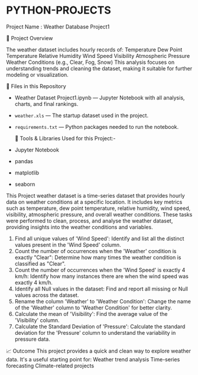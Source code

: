 # PYTHON-PROJECTS

Project Name : Weather Database Project1

📌 Project Overview

The weather dataset includes hourly records of:
Temperature
Dew Point Temperature
Relative Humidity
Wind Speed
Visibility
Atmospheric Pressure
Weather Conditions (e.g., Clear, Fog, Snow)
This analysis focuses on understanding trends and cleaning the dataset, making it suitable for further modeling or visualization.

📁 Files in this Repository

- Weather Dataset Project1.ipynb — Jupyter Notebook with all analysis, charts, and final rankings.
- `weather.xls` — The startup dataset used in the project.
- `requirements.txt` — Python packages needed to run the notebook.

  🔧 Tools & Libraries Used for this Project:-
- Jupyter Notebook
- pandas
- matplotlib
- seaborn
  


This Project weather dataset is a time-series dataset that provides hourly data on weather conditions at a specific location. It includes key metrics such as temperature, dew point temperature, relative humidity, wind speed, visibility, atmospheric pressure, and overall weather conditions.
These tasks were performed to clean, process, and analyse the weather dataset, providing insights into the weather conditions and variables.

1.	Find all unique values of 'Wind Speed': Identify and list all the distinct values present in the 'Wind Speed' column.
2.	Count the number of occurrences when the 'Weather' condition is exactly "Clear": Determine how many times the weather condition is classified as "Clear".
3.	Count the number of occurrences when the 'Wind Speed' is exactly 4 km/h: Identify how many instances there are when the wind speed was exactly 4 km/h.
4.	Identify all Null values in the dataset: Find and report all missing or Null values across the dataset.
5.	Rename the column 'Weather' to 'Weather Condition': Change the name of the 'Weather' column to 'Weather Condition' for better clarity.
6.	Calculate the mean of 'Visibility': Find the average value of the 'Visibility' column.
7.	Calculate the Standard Deviation of 'Pressure': Calculate the standard deviation for the 'Pressure' column to understand the variability in pressure data.

📈 Outcome
This project provides a quick and clean way to explore weather data. It's a useful starting point for:
Weather trend analysis
Time-series forecasting
Climate-related projects

